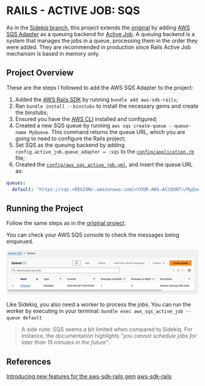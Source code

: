 # RAILS - ACTIVE JOB: SQS
As in the [Sidekiq branch](https://github.com/gabrielcostasilva/rails-active-job-getting-started/tree/sidekiq), this project extends the [original](https://github.com/gabrielcostasilva/rails-active-job-getting-started.git) by adding [AWS SQS Adapter](https://github.com/aws/aws-sdk-rails) as a queuing backend for [Active Job](https://guides.rubyonrails.org/active_job_basics.html). A queuing backend is a system that manages the jobs in a queue, processing them in the order they were added. They are recommended in production since Rails Active Job mechanism is based in memory only.

## Project Overview
These are the steps I followed to add the AWS SQS Adapter to the project:
1. Added the [AWS Rails SDK](https://docs.aws.amazon.com/sdk-for-ruby/v3/developer-guide/welcome.html) by running `bundle add aws-sdk-rails`;
2. Ran `bundle install --binstubs` to install the necessary gems and create the binstubs;
3. Ensured you have the [AWS CLI](https://docs.aws.amazon.com/cli/latest/userguide/cli-chap-install.html) installed and configured;
4. Created a new SQS queue by running `aws sqs create-queue --queue-name MyQueue`. This command returns the queue URL, which you are going to need to configure the Rails project;
5. Set SQS as the queuing backend by adding `config.active_job.queue_adapter = :sqs` to the [`config/application.rb`](./config/application.rb) file;
6. Created the [`config/aws_sqs_active_job.yml`](./config/aws_sqs_active_job.yml), and insert the queue URL as:
```yaml
queues:
  default: "https://sqs.<REGION>.amazonaws.com/<YOUR-AWS-ACCOUNT>/MyQueue"
```

## Running the Project
Follow the same steps as in the [original project](https://github.com/gabrielcostasilva/rails-active-job-getting-started.git).

You can check your AWS SQS console to check the messages being enqueued.

<img src="sqs-console.png">

Like Sidekiq, you also need a worker to process the jobs. You can run the worker by executing in your terminal: `bundle exec aws_sqs_active_job --queue default`

> A side note: SQS seems a bit limited when compared to Sidekiq. For instance, the documentation highlights _"you cannot schedule jobs for later than 15 minutes in the future"_.

## References

[Introducing new features for the aws-sdk-rails gem](https://aws.amazon.com/blogs/developer/introducing-new-features-for-the-aws-sdk-rails-gem/)
[aws-sdk-rails](https://github.com/aws/aws-sdk-rails)
